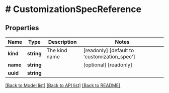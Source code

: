 # # CustomizationSpecReference

## Properties

Name | Type | Description | Notes
------------ | ------------- | ------------- | -------------
**kind** | **string** | The kind name | [readonly] [default to 'customization_spec']
**name** | **string** |  | [optional] [readonly]
**uuid** | **string** |  |

[[Back to Model list]](../../README.md#models) [[Back to API list]](../../README.md#endpoints) [[Back to README]](../../README.md)
